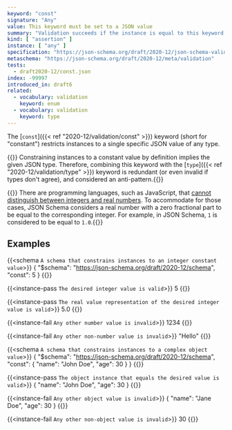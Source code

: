 ```yaml
---
keyword: "const"
signature: "Any"
value: This keyword must be set to a JSON value
summary: "Validation succeeds if the instance is equal to this keyword's value."
kind: [ "assertion" ]
instance: [ "any" ]
specification: "https://json-schema.org/draft/2020-12/json-schema-validation.html#section-6.1.3"
metaschema: "https://json-schema.org/draft/2020-12/meta/validation"
tests:
  - draft2020-12/const.json
index: -99997
introduced_in: draft6
related:
  - vocabulary: validation
    keyword: enum
  - vocabulary: validation
    keyword: type
---
```


The [`const`]({{< ref "2020-12/validation/const" >}}) keyword (short for "constant") restricts instances to a single
specific JSON value of any type.

{{<best-practice>}} Constraining instances to a constant value by definition
implies the given JSON type. Therefore, combining this keyword with the
[`type`]({{< ref "2020-12/validation/type" >}}) keyword is redundant (or even
invalid if types don't agree), and considered an
anti-pattern.{{</best-practice>}}

{{<common-pitfall>}} There are programming languages, such as JavaScript, that
[cannot distinguish between integers and real
numbers](https://2ality.com/2012/04/number-encoding.html). To accommodate for
those cases, JSON Schema considers a real number with a zero fractional part to
be equal to the corresponding integer. For example, in JSON Schema, `1` is
considered to be equal to `1.0`.{{</common-pitfall>}}

## Examples

{{<schema `A schema that constrains instances to an integer constant value`>}}
{
  "$schema": "https://json-schema.org/draft/2020-12/schema",
  "const": 5
}
{{</schema>}}

{{<instance-pass `The desired integer value is valid`>}}
5
{{</instance-pass>}}

{{<instance-pass `The real value representation of the desired integer value is valid`>}}
5.0
{{</instance-pass>}}

{{<instance-fail `Any other number value is invalid`>}}
1234
{{</instance-fail>}}

{{<instance-fail `Any other non-number value is invalid`>}}
"Hello"
{{</instance-fail>}}

{{<schema `A schema that constrains instances to a complex object value`>}}
{
  "$schema": "https://json-schema.org/draft/2020-12/schema",
  "const": { "name": "John Doe", "age": 30 }
}
{{</schema>}}

{{<instance-pass `The object instance that equals the desired value is valid`>}}
{ "name": "John Doe", "age": 30 }
{{</instance-pass>}}

{{<instance-fail `Any other object value is invalid`>}}
{ "name": "Jane Doe", "age": 30 }
{{</instance-fail>}}

{{<instance-fail `Any other non-object value is invalid`>}}
30
{{</instance-fail>}}
